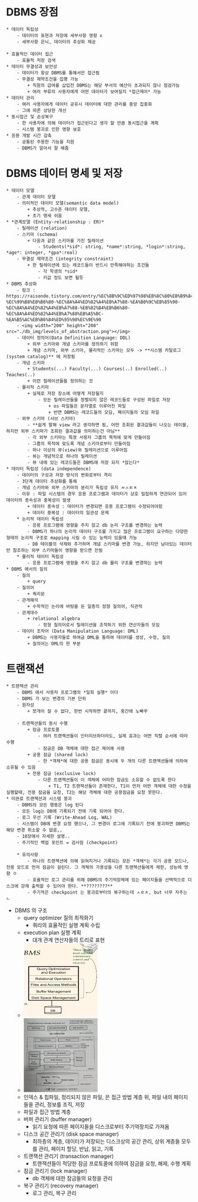 # DBMS 장점
    * 데이터 독립성
        - 데이터의 표현과 저장에 세부사항 영향 x
        - 세부사항 은닉, 데이터의 추상화 제공

    * 효율적인 데이터 접근
        - 효율적 저장 검색
    * 데이터 무결성과 보안성
        - 데이터가 항상 DBMS를 통해서만 접근됨
        - 무결성 제약조건을 집행 가능
            + 직원의 급여를 삽입전 DBMS는 해당 부서의 예산이 초과되지 않나 점검가능
            + 여러 부류의 사용자에게 어떤 데이터가 보여질지 *접근제어* 가능
    * 데이터 관리
        - 여러 사용자에게 데이터 공유시 데이터에 대한 관리를 중앙 집중화 
        - 그에 따른 상당한 개선
    * 동시접근 및 손상복구 
        - 한 사용자에 의해 데이터가 접근된다고 생각 할 만큼 동시접근을 계획
        - 시스템 붕괴로 인한 영향 보호
    * 응용 개발 시간 감축
        - 공통된 주용한 기능을 지원
        - DBMS가 알아서 잘 해줌

# DBMS 데이터 명세 및 저장
    * 데이터 모델
        - 관계 데이터 모델
        - 의미적인 데이터 모델(semantic data model)
            + 추상적, 고수준 데이터 모델, 
            + 초기 명세 쉬움
    * *관계모델 (Entity-relationship : ER)*
        - 릴레이션 (relation) 
        - 스키마 (schema)
            + 다음과 같은 스키마를 가진 릴레이션
                - Students(*sid*: string, *name*:string, *login*:string, *age*: integer, *gpa*:real)
        - 무결성 제약조건 (integrity constraint)
            + 한 릴레이션에 있는 레코드들이 반드시 만족해야하는 조건들
                - 각 학생의 *sid* 
                - 키값 정도 보면 될듯
    * DBMS 추상화 
        - 링크 : https://raisonde.tistory.com/entry/%EC%8B%9C%ED%97%98%EB%8C%80%EB%B9%84-%EC%99%B8%EB%B6%80-%EC%8A%A4%ED%82%A4%EB%A7%88-%EA%B0%9C%EB%85%90-%EC%8A%A4%ED%82%A4%EB%A7%88-%EB%82%B4%EB%B6%80-%EC%8A%A4%ED%82%A4%EB%A7%88%EB%A5%BC-%EA%B5%AC%EB%B6%84%ED%95%98%EC%9E%90
        - <img width="200" height="200" src="./db_img/levels_of_abstraction.png"></img>
        - 데이터 정의어(Data Definition Language: DDL)
            + 외부 스키마와 개념 스키마를 정의하기 위함
            + 개념 스키마, 외부 스키마, 물리적인 스키마는 모두 -> **시스템 카탈로그 (system catalog)** 에 저장됨
        - 개념 스키마
            + Students(...) Faculty(...) Courses(..) Enrolled(..) Teaches(..) 
            + 이런 릴레이션들을 정의하는 것
        - 물리적 스키마
            + 실제로 저장 장소에 어떻게 저장될지 
                - 모든 릴레이션들을 정렬되지 않은 레코드들로 구성된 파일로 저장
                    + os 파일들은 문자열로 이루어진 파일
                    + 반면 DBMS는 레코드들의 모딤, 페이지들의 모임 파일
        - 외부 스키마 (서브 스키마)
            - **쉽게 말해 view 라고 생각하면 됨, 어떤 조회된 결과값들이 나오는 테이블, 하지만 외부 스키마가 조회된 결과값을 의미하는건 아님**
            - 각 외부 스키마는 특정 사용자 그룹의 목적에 맞게 만들어짐
            - 그룹의 목적에 맞도록 개념 스키마로부터 만들어짐
            - 하나 이상의 뷰(view)와 릴레이션으로 이루어짐
            - 뷰는 개념적으로 하나의 릴레이션
            - 뷰 내에 있는 레코드들은 DBMS에 저장 되지 *않는다*
    * 데이터 독립성 (data independence)
        - 데이터의 구성과 저장 방식의 변화로부터 격리
        - 3단계 데이터 추상화를 통해 
        - 개념 스키마와 외부 스키마의 분리가 독립성 유지 ㅆㅅㅌㅊ
        - 이유 : 파일 시스템의 경우 응용 프로그램과 데이터가 상호 밀접하게 연관되어 있어 데이터의 종속성과 중복성이 발생
            + 데이터 종속성 : 데이터가 변경되면 응용 프로그램이 수정되어야함
            + 데이터 중복성 : 데이터의 일관성 문제
        * 논리적 데이터 독립성
            - 응용 프로그램에 영향을 주지 않고 db 논리 구조를 변경하는 능력
            - DBMS가 하나의 논리적 데이터 구조를 가지고 많은 프로그램이 요구하는 다양한 형태의 논리적 구조로 mapping 시킬 수 있는 능력이 있을때 가능
            - DB 테이블의 삭제와 추가하며 개념 스키마를 변경 가능, 하지만 남아있는 데이터만 참조하는 외부 스키마들이 영향을 받으면 안됨
        * 물리적 데이터 독립성
            - 응용 프로그램에 영향을 주지 않고 db 물리 구조를 변경하는 능력
    * DBMS 에서의 질의
        - 질의
            + query 
        - 질의어
            + 쿼리문
        - 관게해석
            + 수학적인 논리에 바탕을 둔 일종의 정형 질의어, 직관적
        - 관계대수
            + relational algebra
                - 정형 질의어로서 릴레이션을 조작하기 위한 연산자들의 모임
        - 데이터 조작어 (Data Manipulation Language: DML)
            + DBMS는 사용자들로 하여금 DML을 통하여 데이터를 생성, 수정, 질의
            + 질의어는 DML의 한 부분

# 트랜잭션 
    * 트랜잭션 관리
        - DBMS 에서 사용자 프로그램의 *일회 실행* 이다
        - DBMS 가 보는 변경의 기본 단위
        - 원자성
            + 쪼개어 질 수 없다, 한번 시작하면 끝까지, 중간에 노빠꾸
        
        - 트랜잭션들의 동시 수행
            + 잠금 프로토콜
                - 여러 트랜젝션들이 인터리브하더라도, 실제 효과는 어떤 직렬 순서에 따라 수행
                - 잠금은 DB 객체에 대한 접근 제어에 사용
            + 공용 잠금 (shared lock)
                - 한 *객체*에 대한 공용 잠금은 동시에 두 개의 다른 트랜잭션들에 의하여 소유될 수 있음
            + 전용 잠금 (exclusive lock)
                - 다른 트랜잭션들이 이 객체에 어떠한 잠금도 소유할 수 없도록 한다
                    + T1, T2 트랜잭션들이 존재한다, T1이 먼저 어떤 객체에 대한 수정을 실행할때, 전용 잠금을 요청, T2는 해당 객체에 대한 공용잠금을 요청 못한다.
    * 미완료 트랜잭션과 시스템 붕괴
        - DBMS의 모든 행동은 log 된다
        - 모든 log는 DB에 기록되기 전에 기록 되어야 한다.
        - 로그 우선 기록 (Write-Ahead Log, WAL)
        - 시스템이 DB에 변경 요청 했으나, 그 변경이 로그에 기록되기 전에 붕괴하면 DBMS는 해당 변경 취소할 수 없음,, 
        - 18장에서 자세한 설명..
        - 주기적인 백업 포인트 = 검사점 (checkpoint)

        * 유의사항
            - 하나의 트랜잭션에 의해 읽혀지거나 기록되는 모든 *객체*는 각기 공용 모드나, 전용 모드로 먼저 잠금이 걸린다. 그 객체의 가용성을 다른 트랜잭션들에게 제한, 성능에 영향 ㅇ
            - 효율적인 로그 관리를 위해 DBMS의 주기억장체에 있는 페이지들을 선택적으로 디스크에 강제 출력할 수 있어야 한다. **????????**
            - 주기적은 checkpoint 는 붕괴로부터의 복구하는데 ㅅㅌㅊ, but 너무 자주는 ㄴ

* DBMS 의 구조
    - query optimizer 질의 최적화기
        + 쿼리의 효율적인 실행 계획 수립
    - execution plan 실행 계획
        + 대개 관계 연산자들의 트리로 표현
    - <img width="200" height="200" src="./db_img/structure_of_DBMS.png"></img>
    - <img width="200" height="200" src="./db_img/dbms_structure.jpeg"></img>
    - 인덱스 & 힙파일, 정리되지 않은 파일, 은 접근 방법 계층 위, 파일 내의 페이지들을 관리, 정보를 조직, 저장
    - 파일과 접근 방법 계층
    - 버퍼 관리기 (buffer manager)
        + 읽기 요청에 따른 페이지들을 디스크로부터 주기억장치로 가져옴
    - 디스크 공간 관리기 (disk space manager)
        + 최하층의 계층, 데이터가 저장되는 디스크상의 공간 관리, 상위 계층들 모두를 관리, 페이지 할당, 반납, 읽고, 기록
    - 트랜잭션 관리기 (transaction manager)
        + 트랜잭션들이 적당한 잠금 프로토콜에 의하여 잠금을 요청, 해제, 수행 계획
    - 잠금 관리기 (lock manager)
        + db 객체에 대한 잠금들의 요청을 관리
    - 복구 관리기 (recovery manager)
        + 로그 관리, 복구 관리
        